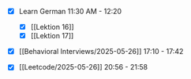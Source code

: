 - [x] Learn German 11:30 AM - 12:20
	- [x] [[Lektion 16]]
	- [x] [[Lektion 17]]
- [x] [[Behavioral Interviews/2025-05-26]] 17:10 - 17:42
- [x] [[Leetcode/2025-05-26]] 20:56 - 21:58

